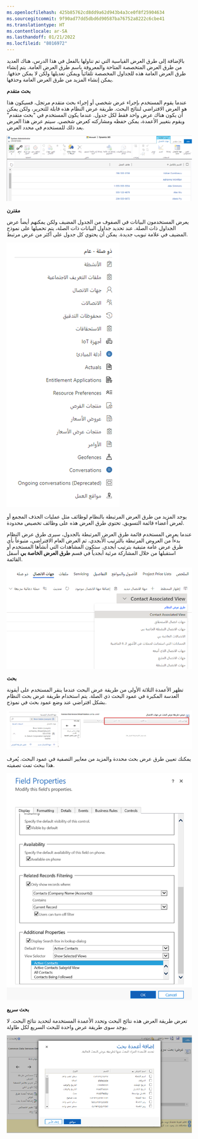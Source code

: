 ```yaml
---
ms.openlocfilehash: 425b85762cd8dd9a62d943b4a3ce0f8f25904634
ms.sourcegitcommit: 9f90ad77dd5dbd6d90587ba76752a8222c6cbe41
ms.translationtype: HT
ms.contentlocale: ar-SA
ms.lasthandoff: 01/21/2022
ms.locfileid: "8016972"
---
```

بالإضافة إلى طرق العرض القياسية التي تم تناولها بالفعل في هذا الدرس، هناك العديد من طرق العرض المتخصصة المتاحة والمعروفة باسم طرق العرض العامة. يتم إنشاء طرق العرض العامة هذه للجداول المخصصة تلقائياً ويمكن تعديلها ولكن لا يمكن حذفها. يمكن إنشاء المزيد من طرق العرض العامة وحذفها. 

**بحث متقدم**

عندما يقوم المستخدم بإجراء عرض شخصي أو إجراء بحث متقدم مرتجل، فسيكون هذا هو العرض الافتراضي لنتائج البحث. طريقة عرض النظام هذه قابلة للتحرير، ولكن يمكن أن يكون هناك عرض واحد فقط لكل جدول. عندما يكون المستخدم في "بحث متقدم" ويقوم بتغيير الأعمدة، يمكن حفظه ومشاركته كعرض شخصي. سيتم عرض هذا العرض بعد ذلك للمستخدم في محدد العرض.

![لقطة شاشة للعرض الافتراضي لنتائج البحث.](../media/MB200.1_03_03_03_01.png)

**مقترن**

يعرض المستخدمون البيانات في الصفوف من الجدول المضيف ولكن يمكنهم أيضاً عرض الجداول ذات الصلة. عند تحديد جداول البيانات ذات الصلة، يتم تحميلها على نموذج المضيف في علامة تبويب جديدة. يمكن أن يحتوي كل جدول على أكثر من عرض مرتبط.

![لقطة شاشة لطريقة العرض.](../media/MB200.1_03_03_03_02.png)

يوجد المزيد من طرق العرض المرتبطة بالنظام لوظائف مثل عمليات الحذف المجمع أو لعرض أعضاء قائمة التسويق. تحتوي طرق العرض هذه على وظائف تخصيص محدودة.

عندما يعرض المستخدم قائمة طرق العرض المرتبطة بالجدول، سيرى طرق عرض النظام بدءاً من العروض المرتبطة بالترتيب الأبجدي، ثم العرض العام الافتراضي، متبوعاً بأي طرق عرض عامة متبقية بترتيب أبجدي. ستكون المشاهدات التي أنشأها المستخدم أو استقبلها من خلال المشاركة مرئية أبجدياً في قسم **طرق العرض الخاصة بي** أسفل القائمة.

![لقطة شاشة لطرق العرض المرتبطة لجدول جهات الاتصال.](../media/MB200.1_03_03_03_03.png)

**بحث**

تظهر الأعمدة الثلاثة الأولى من طريقة عرض البحث عندما ينقر المستخدم على أيقونة العدسة المكبرة في عمود البحث ذي الصلة. يتم استخدام طريقة عرض بحث النظام بشكل افتراضي عند وضع عمود بحث في نموذج. 

![لقطة شاشة لعرض البحث مع تمييز الاسم الكامل والبريد الإلكتروني وهاتف العمل.](../media/MB200.1_03_03_03_04.png)

يمكنك تعيين طرق عرض بحث محددة والمزيد من معايير التصفية في عمود البحث. يُعرف هذا ببحث تمت تصفيته. 

![لقطة شاشة لعرض بحث تمت تصفيته.](../media/MB200.1_03_03_03_05.png)

**بحث سريع**

تعرض طريقة العرض هذه نتائج البحث وتحدد الأعمدة المستخدمة لتحديد نتائج البحث. لا يوجد سوى طريقة عرض واحدة للبحث السريع لكل طاولة. 

![لقطة شاشة لعرض البحث السريع مع نتائج البحث.](../media/MB200.1_03_03_03_06.png)

 
